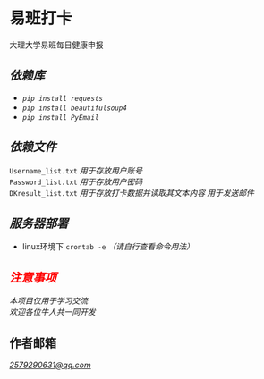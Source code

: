 # **易班打卡** 
大理大学易班每日健康申报
## *依赖库*
+ *`pip install requests`*
+ *`pip install beautifulsoup4`*
+ *`pip install PyEmail`*

## *依赖文件*
`Username_list.txt` *用于存放用户账号*  
`Password_list.txt` *用于存放用户密码*  
`DKresult_list.txt` *用于存放打卡数据并读取其文本内容 用于发送邮件*

## *服务器部署*

+ linux环境下 `crontab -e` *（请自行查看命令用法）*

## <font color=red>*注意事项*</font>
*本项目仅用于学习交流*  
*欢迎各位牛人共一同开发*

## 作者邮箱
*2579290631@qq.com*
